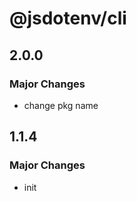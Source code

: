 # @jsdotenv/cli

## 2.0.0

### Major Changes

- change pkg name

## 1.1.4

### Major Changes

- init
